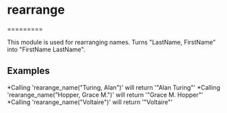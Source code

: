 # rearrange
=========

This module is used for rearranging names.
Turns "LastName, FirstName" into "FirstName LastName".

## Examples

*Calling 'rearange_name("Turing, Alan")' will return '"Alan Turing"'
*Calling 'rearange_name("Hopper, Grace M.")' will return '"Grace M. Hopper"'
*Calling 'rearange_name("Voltaire")' will return '"Voltaire"'
